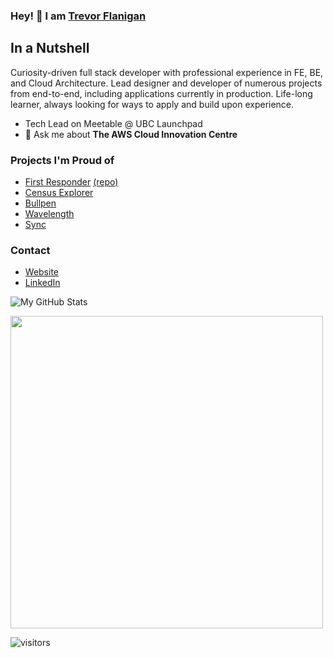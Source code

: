 ### Hey! 👋 I am [Trevor Flanigan](https://github.com/TrevorFlanigan)

## In a Nutshell

Curiosity-driven full stack developer with professional experience in FE, BE, and Cloud Architecture. Lead designer and developer of numerous projects from end-to-end, including applications currently in production. Life-long learner, always looking for ways to apply and build upon experience.
- Tech Lead on Meetable @ UBC Launchpad
- 💬 Ask me about **The AWS Cloud Innovation Centre**

### Projects I'm Proud of

- [First Responder](https://cic.ubc.ca/project/virtual-communication-for-remote-first-responders/) [(repo)](https://github.com/UBC-CIC/first-responder-mobile-app)
- [Census Explorer](https://github.com/UBC-CIC/census-explorer)
- [Bullpen](https://bullpen.trevorflanigan.com/)
- [Wavelength](http://wavelength.trevorflanigan.com/)
- [Sync](https://sync.ubclaunchpad.com/)

### Contact
- [Website](https://trevorflanigan.com)
- [LinkedIn](https://www.linkedin.com/in/trevorflanigan/)

![My GitHub Stats](https://github-readme-stats.vercel.app/api?username=TrevorFlanigan&show_icons=true)
<br />

<img width="500px" src="https://github-readme-stats.anuraghazra1.vercel.app/api/top-langs/?username=TrevorFlanigan&count_private=true&layout=compact&hide=makefile,shell&hide_title=true&hide_border=true" />

<br/>

![visitors](https://visitor-badge.laobi.icu/badge?page_id=TrevorFlanigan.TrevorFlanigan)
